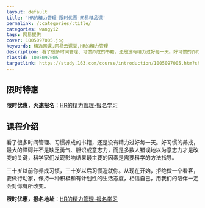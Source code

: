 ```yaml
---
layout: default
title: 'HR的精力管理-限时优惠-网易精品课'
permalink: /:categories/:title/
categories: wangyi2
tags: 网易提供
cover: 1005097005.jpg
keywords: 精选网课,网易云课堂,HR的精力管理
description: 看了很多时间管理、习惯养成的书籍，还是没有精力过好每一天。好习惯的养成，最大的障碍并不是缺乏勇气、胆识或意志力，而是多数
classid: 1005097005
targetlink: https://study.163.com/course/introduction/1005097005.htm?share=1&shareId=1025206652&utm_campaign=share&utm_medium=iphoneShare&utm_source=&utm_u=1025206652
---
```


## 限时特惠

**限时优惠，火速报名**：[HR的精力管理-报名学习](https://study.163.com/course/introduction/1005097005.htm?share=1&shareId=1025206652&utm_campaign=share&utm_medium=iphoneShare&utm_source=&utm_u=1025206652)

## 课程介绍

看了很多时间管理、习惯养成的书籍，还是没有精力过好每一天。好习惯的养成，最大的障碍并不是缺乏勇气、胆识或意志力，而是多数人错误地以为意志力才是改变的关键，科学家们发现影响结果最主要的因素是需要科学的方法指导。

三十岁以前你养成习惯，三十岁以后习惯造就你。从现在开始，拒绝做一个看客，要做行动家，保持一种积极和有计划性的生活态度，相信自己，用我们的陪伴一定会对你有所改变。

**限时优惠，报名地址**：[HR的精力管理-报名学习](https://study.163.com/course/introduction/1005097005.htm?share=1&shareId=1025206652&utm_campaign=share&utm_medium=iphoneShare&utm_source=&utm_u=1025206652)

